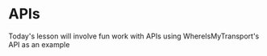 # APIs

Today's lesson will involve fun work with APIs using WhereIsMyTransport's API as an example
